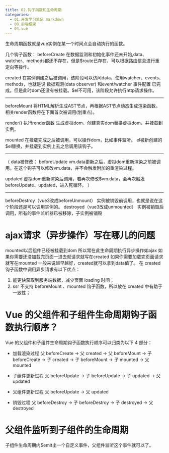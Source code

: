 ```yaml
---
title: 02.钩子函数和生命周期
categories:
  - 01.开发学习笔记 markdown
  - 08.前端框架
  - 04.vue
---
```


生命周期函数就是vue实例在某一个时间点会自动执行的函数。

几个钩子函数：
beforeCreate
在数据监测和初始化事件还未开始,data、watcher、methods都还不存在，但是$route已存在，可以根据路由信息进行重定向等操作。

created
在实例创建之后被调用，该阶段可以访问data，使用watcher、events、methods，也就是说 数据观测(data observer) 和event/watcher 事件配置 已完成。但是此时dom还没有被挂载。$el不可用，该阶段允许执行http请求操作。

-------

beforeMount
将HTML解析生成AST节点，再根据AST节点动态生成渲染函数。
相关render函数将在下面首次被调用(划重点)。

render()
执行render函数 生成虚拟dom，创建真实dom替换虚拟dom，并挂载到实例。

mounted 
在挂载完成之后被调用，可以操作dom，比如事件监听。
el被新创建的$el替换，并挂载到实例上去之后调用该钩子。

-------

（
data被修改：
beforeUpdate
vm.data更新之后，虚拟dom重新渲染之前被调用。在这个钩子可以修改vm.data，并不会触发附加的重渲染过程。

updated
虚拟dom重新渲染后调用，若再次修改$vm.data，会再次触发beforeUpdate、updated，进入死循环。
）

-------

beforeDestroy（vue3改成beforeUnmount）
实例被销毁前调用，也就是说在这个阶段还是可以调用实例的。
destroyed（vue3改成unmounted）
实例被销毁后调用，所有的事件监听器已被移除，子实例被销毁


# ajax请求（异步操作）写在哪儿的问题
mounted以后组件已经被挂载到dom 所以常在此生命周期执行异步操作如ajax 如果你需要还没加载完页面一进去就请求就写在created 如果你需要加载完页面请求就写在mounted 一般来说越早越好，created就可以拿到data值了。
在 created 钩子函数中调用异步请求有以下优点：
1. 能更快获取到服务端数据，减少页面 loading 时间；
2. ssr 不支持 beforeMount 、mounted 钩子函数，所以放在 created 中有助于一致性；


# Vue 的父组件和子组件生命周期钩子函数执行顺序？

Vue 的父组件和子组件生命周期钩子函数执行顺序可以归类为以下 4 部分：

* 加载渲染过程
父 beforeCreate -> 父 created -> 父 beforeMount -> 子 beforeCreate -> 子 created -> 子 beforeMount -> 子 mounted -> 父 mounted

* 子组件更新过程
父 beforeUpdate -> 子 beforeUpdate -> 子 updated -> 父 updated

* 父组件更新过程
父 beforeUpdate -> 父 updated

* 销毁过程
父 beforeDestroy -> 子 beforeDestroy -> 子 destroyed -> 父 destroyed

# 父组件监听到子组件的生命周期
子组件生命周期内$emit出一个自定义事件，父组件监听这个事件就可以了。